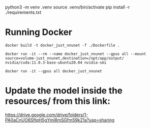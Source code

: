 python3 -m venv .venv
source .venv/bin/activate 
pip install -r ./requirements.txt

# Running Docker 
``` 
docker build -t docker_just_nnunet -f ./Dockerfile .
```

``` 
docker run -it --rm --name docker_just_nnunet --gpus all --mount source=volume-just_nnunet,destination=/opt/app/output/ nvidia/cuda:11.0.3-base-ubuntu20.04 nvidia-smi 
```

``` 
docker run -it --gpus all docker_just_nnunet 
```


# Update the model inside the resources/ from this link:
https://drive.google.com/drive/folders/1-PA0aCnUO6SfIqH5gYml8mSGfm59k21a?usp=sharing
